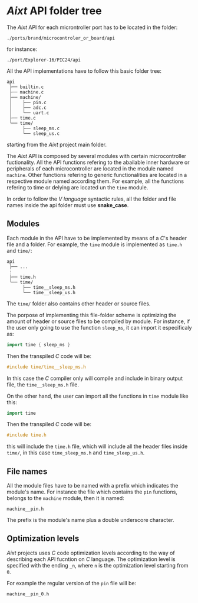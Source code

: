 # **_Aixt_** API folder tree
The _Aixt_ API for each microntroller port has to be located in the folder:
```
./ports/brand/microcontroler_or_board/api
```
for instance:
```
./port/Explorer-16/PIC24/api
```

All the API implementations have to follow this basic folder tree:
```
api
 ├── builtin.c
 ├── machine.c
 ├── machine/
 │    ├── pin.c
 │    ├── adc.c
 │    └── uart.c
 ├── time.c
 └── time/
      ├── sleep_ms.c
      └── sleep_us.c
```

<!-- Raspberry-Pi-Pico
 └── projects/
      └── blinking/
           ├── blinking.ino
           └── api/
               ├── builtin.c
               ├── machine/
               │    └── pin.c
               └── time/
                    └── sleep_ms.c

#include "api/builtin.c"
#include "api/machine/pin.c"
#include "api/time/sleep_ms.c" -->


starting from the _Aixt_ project main folder.

The _Aixt_ API is composed by several modules with certain microcontroller fuctionality. All the API functions refering to the abailable inner hardware or peripherals of each microcontroller are located in the module named `machine`. Other functions refering to generic functionalities are located in a respective module named according them. For example, all the functions refering to time or delying are located un the `time` module.

In order to follow the _V language_ syntactic rules, all the folder and file names inside the api folder must use **snake_case**.

## Modules
Each module in the API have to be implemented by means of a _C_'s header file and a folder. For example, the `time` module is implemented as `time.h` and `time/`: 
```
api
 ├── ...
 :
 ├── time.h
 └── time/
      ├── time__sleep_ms.h
      └── time__sleep_us.h
```
The `time/` folder also contains other header or source files.

The porpose of implementing this file-folder scheme is optimizing the amount of header or source files to be compiled by module. For instance, if the user only going to use the function `sleep_ms`, it can import it especificaly as:
```go
import time { sleep_ms }
``` 
Then the transpiled _C_ code will be:
```c
#include time/time__sleep_ms.h
``` 
In this case the _C_ compiler only will compile and include in binary output file, the `time__sleep_ms.h` file.

On the other hand, the user can import all the functions in `time` module like this:
```go
import time
``` 
Then the transpiled _C_ code will be:
```c
#include time.h
``` 
this will include the `time.h` file, which will include all the header files inside `time/`, in this case `time_sleep_ms.h` and `time_sleep_us.h`. 

## File names
All the module files have to be named with a prefix which indicates the module's name. For instance the file which contains the `pin` functions, belongs to the `machine` module, then it is named:
```
machine__pin.h
```
The prefix is the module's name plus a double underscore character.

## Optimization levels
_Aixt_ projects uses _C_ code optimization levels according to the way of describing each API fucntion on _C_ language. The optimization level is specified with the ending `_n`, where `n` is the optimization level starting from `0`. 

For example the regular version of the `pin` file will be:
```
machine__pin_0.h
```  

